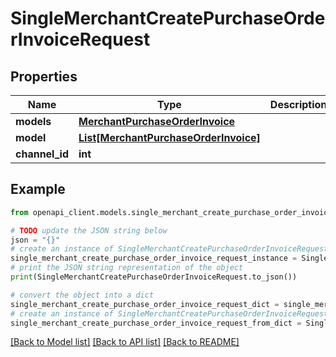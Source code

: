 # SingleMerchantCreatePurchaseOrderInvoiceRequest


## Properties

Name | Type | Description | Notes
------------ | ------------- | ------------- | -------------
**models** | [**MerchantPurchaseOrderInvoice**](MerchantPurchaseOrderInvoice.md) |  | [optional] 
**model** | [**List[MerchantPurchaseOrderInvoice]**](MerchantPurchaseOrderInvoice.md) |  | [optional] 
**channel_id** | **int** |  | [optional] 

## Example

```python
from openapi_client.models.single_merchant_create_purchase_order_invoice_request import SingleMerchantCreatePurchaseOrderInvoiceRequest

# TODO update the JSON string below
json = "{}"
# create an instance of SingleMerchantCreatePurchaseOrderInvoiceRequest from a JSON string
single_merchant_create_purchase_order_invoice_request_instance = SingleMerchantCreatePurchaseOrderInvoiceRequest.from_json(json)
# print the JSON string representation of the object
print(SingleMerchantCreatePurchaseOrderInvoiceRequest.to_json())

# convert the object into a dict
single_merchant_create_purchase_order_invoice_request_dict = single_merchant_create_purchase_order_invoice_request_instance.to_dict()
# create an instance of SingleMerchantCreatePurchaseOrderInvoiceRequest from a dict
single_merchant_create_purchase_order_invoice_request_from_dict = SingleMerchantCreatePurchaseOrderInvoiceRequest.from_dict(single_merchant_create_purchase_order_invoice_request_dict)
```
[[Back to Model list]](../README.md#documentation-for-models) [[Back to API list]](../README.md#documentation-for-api-endpoints) [[Back to README]](../README.md)


